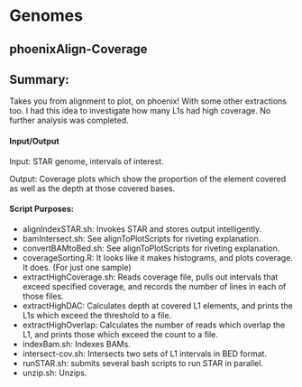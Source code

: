 # Genomes
## phoenixAlign-Coverage

## Summary:
Takes you from alignment to plot, on phoenix! With some other extractions too.
I had this idea to investigate how many L1s had high coverage. No further analysis was completed. 

#### Input/Output
Input: 		STAR genome, intervals of interest.

Output: 	Coverage plots which show the proportion of the element covered as well as the depth at those covered bases.

#### Script Purposes:

- alignIndexSTAR.sh: Invokes STAR and stores output intelligently.
- bamIntersect.sh: See alignToPlotScripts for riveting explanation.
- convertBAMtoBed.sh: See alignToPlotScripts for riveting explanation.
- coverageSorting.R: It looks like it makes histograms, and plots coverage. It does. (For just one sample)
- extractHighCoverage.sh: Reads coverage file, pulls out intervals that exceed specified coverage, and records the number of lines in each of those files.
- extractHighDAC: Calculates depth at covered L1 elements, and prints the L1s which exceed the threshold to a file.
- extractHighOverlap: Calculates the number of reads which overlap the L1, and prints those which exceed the count to a file.
- indexBam.sh: Indexes BAMs.
- intersect-cov.sh: Intersects two sets of L1 intervals in BED format.
- runSTAR.sh: submits several bash scripts to run STAR in parallel.
- unzip.sh: Unzips.

